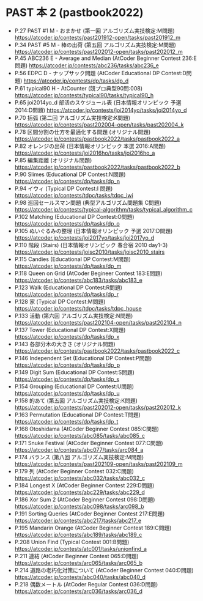 # PAST 本 2 (pastbook2022)

- P.27 PAST #1 M - おまかせ (第一回 アルゴリズム実技検定:M問題) <https://atcoder.jp/contests/past201912-open/tasks/past201912_m>
- P.34 PAST #5 M - 棒の出荷 (第五回 アルゴリズム実技検定:M問題) <https://atcoder.jp/contests/past202012-open/tasks/past202012_m>
- P.45 ABC236 E - Average and Median (AtCoder Beginner Contest 236:E問題) <https://atcoder.jp/contests/abc236/tasks/abc236_e>
- P.56 EDPC D - ナップサック問題 (AtCoder Educational DP Contest:D問題) <https://atcoder.jp/contests/dp/tasks/dp_d>
- P.61 typical90 H - AtCounter (競プロ典型90問:008) <https://atcoder.jp/contests/typical90/tasks/typical90_h>
- P.65 joi2014yo_d 部活のスケジュール表 (日本情報オリンピック 予選 2014:D問題) <https://atcoder.jp/contests/joi2014yo/tasks/joi2014yo_d>
- P.70 括弧 (第二回 アルゴリズム実技検定:K問題) <https://atcoder.jp/contests/past202004-open/tasks/past202004_k>
- P.78 区間分割の仕方を最適化する問題 (オリジナル問題) <https://atcoder.jp/contests/pastbook2022/tasks/pastbook2022_a>
- P.82 オレンジの出荷 (日本情報オリンピック 本選 2016:A問題) <https://atcoder.jp/contests/joi2016ho/tasks/joi2016ho_a>
- P.85 編集距離 (オリジナル問題) <https://atcoder.jp/contests/pastbook2022/tasks/pastbook2022_b>
- P.90 Slimes (Educational DP Contest:N問題) <https://atcoder.jp/contests/dp/tasks/dp_n>
- P.94 イウィ (Typical DP Contest:I 問題) <https://atcoder.jp/contests/tdpc/tasks/tdpc_iwi>
- P.98 巡回セールスマン問題 (典型アルゴリズム問題集 C問題) <https://atcoder.jp/contests/typical-algorithm/tasks/typical_algorithm_c>
- P.102 Matching (Educational DP Contest:O問題) <https://atcoder.jp/contests/dp/tasks/dp_o>
- P.105 ぬいぐるみの整理 (日本情報オリンピック 予選 2017:D問題) <https://atcoder.jp/contests/joi2017yo/tasks/joi2017yo_d>
- P.110 階段 (Stairs) (日本情報オリンピック 春合宿 2010 day1-3) <https://atcoder.jp/contests/joisc2010/tasks/joisc2010_stairs>
- P.115 Candies (Educational DP Contest:M問題) <https://atcoder.jp/contests/dp/tasks/dp_m>
- P.118 Queen on Grid (AtCoder Begineer Contest 183:E問題) <https://atcoder.jp/contests/abc183/tasks/abc183_e>
- P.123 Walk (Educational DP Contest:R問題) <https://atcoder.jp/contests/dp/tasks/dp_r>
- P.128 家 (Typical DP Contest:M問題) <https://atcoder.jp/contests/tdpc/tasks/tdpc_house>
- P.133 活動 (第六回 アルゴリズム実技検定:N問題) <https://atcoder.jp/contests/past202104-open/tasks/past202104_n>
- P.137 Tower (Educational DP Contest:X問題) <https://atcoder.jp/contests/dp/tasks/dp_x>
- P.143 各部分木の大きさ (オリジナル問題) <https://atcoder.jp/contests/pastbook2022/tasks/pastbook2022_c>
- P.146 Independent Set (Educational DP Contest:P問題) <https://atcoder.jp/contests/dp/tasks/dp_p>
- P.149 Digit Sum (Educational DP Contest:S問題) <https://atcoder.jp/contests/dp/tasks/dp_s>
- P.154 Grouping (Educational DP Contest:U問題) <https://atcoder.jp/contests/dp/tasks/dp_u>
- P.158 的あて (第五回 アルゴリズム実技検定:K問題) <https://atcoder.jp/contests/past202012-open/tasks/past202012_k>
- P.163 Permutation (Educational DP Contest:T問題) <https://atcoder.jp/contests/dp/tasks/dp_t>
- P.168 Otoshidama (AtCoder Beginner Contest 085:C問題) <https://atcoder.jp/contests/abc085/tasks/abc085_c>
- P.171 Snuke Festival (AtCoder Beginner Contest 077:C問題) <https://atcoder.jp/contests/abc077/tasks/arc084_a>
- P.174 バランス (第八回 アルゴリズム実技検定:M問題) <https://atcoder.jp/contests/past202109-open/tasks/past202109_m>
- P.179 列 (AtCoder Beginner Contest 032:C問題) <https://atcoder.jp/contests/abc032/tasks/abc032_c>
- P.184 Longest X (AtCoder Beginner Contest 229:D問題) <https://atcoder.jp/contests/abc229/tasks/abc229_d>
- P.186 Xor Sum 2 (AtCoder Beginner Contest 098:D問題) <https://atcoder.jp/contests/abc098/tasks/arc098_b>
- P.191 Sorting Queries (AtCoder Beginner Contest 217:E問題) <https://atcoder.jp/contests/abc217/tasks/abc217_e>
- P.195 Mandarin Orange (AtCoder Beginner Contest 189:C問題) <https://atcoder.jp/contests/abc189/tasks/abc189_c>
- P.208 Union Find (Typical Contest 001:B問題) <https://atcoder.jp/contests/atc001/tasks/unionfind_a>
- P.211 連結 (AtCoder Beginner Contest 065:D問題) <https://atcoder.jp/contests/arc065/tasks/arc065_b>
- P.214 道路の老朽化対策について (AtCoder Beginner Contest 040:D問題) <https://atcoder.jp/contests/abc040/tasks/abc040_d>
- P.218 偶数メートル (AtCoder Regular Contest 036:D問題) <https://atcoder.jp/contests/arc036/tasks/arc036_d>
